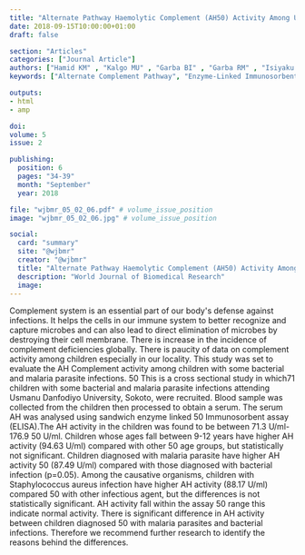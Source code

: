 ```yaml
---
title: "Alternate Pathway Haemolytic Complement (AH50) Activity Among Under-12-Years Children With Some Bacterial and Malaria Parasite Infections"
date: 2018-09-15T10:00:00+01:00
draft: false

section: "Articles"
categories: ["Journal Article"]
authors: ["Hamid KM" , "Kalgo MU" , "Garba BI" , "Garba RM" , "Isiyaku A" , "Raji HY" , "Tukur BM"]
keywords: ["Alternate Complement Pathway", "Enzyme-Linked Immunosorbent Assay", "Immunity", "Immune System", "Innate"]

outputs: 
- html
- amp

doi:
volume: 5
issue: 2

publishing:
  position: 6
  pages: "34-39"
  month: "September"
  year: 2018

file: "wjbmr_05_02_06.pdf" # volume_issue_position
image: "wjbmr_05_02_06.jpg" # volume_issue_position

social:
  card: "summary"
  site: "@wjbmr"
  creator: "@wjbmr"
  title: "Alternate Pathway Haemolytic Complement (AH50) Activity Among Under-12-Years Children With Some Bacterial and Malaria Parasite Infections"
  description: "World Journal of Biomedical Research"
  image:
---
```

Complement system is an essential part of our body's defense against infections. It helps the cells in our
immune system to better recognize and capture microbes and can also lead to direct elimination of microbes by
destroying their cell membrane. There is increase in the incidence of complement deficiencies globally. There
is paucity of data on complement activity among children especially in our locality. This study was set to
evaluate the AH Complement activity among children with some bacterial and malaria parasite infections. 50
This is a cross sectional study in which71 children with some bacterial and malaria parasite infections
attending Usmanu Danfodiyo University, Sokoto, were recruited. Blood sample was collected from the children
then processed to obtain a serum. The serum AH was analysed using sandwich enzyme linked 50
Immunosorbent assay (ELISA).The AH activity in the children was found to be between 71.3 U/ml-176.9 50
U/ml. Children whose ages fall between 9-12 years have higher AH activity (94.63 U/ml) compared with other 50
age groups, but statistically not significant. Children diagnosed with malaria parasite have higher AH activity 50 (87.49 U/ml) compared with those diagnosed with bacterial infection (p=0.05). Among the causative
organisms, children with Staphylococcus aureus infection have higher AH activity (88.17 U/ml) compared 50
with other infectious agent, but the differences is not statistically significant. AH activity fall within the assay 50 range this indicate normal activity. There is significant difference in AH activity between children diagnosed 50 with malaria parasites and bacterial infections. Therefore we recommend further research to identify the reasons behind the differences.

